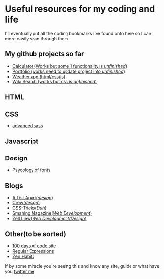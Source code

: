 # Useful resources for my coding and life
I'll eventually put all the coding bookmarks I've found onto here so I can more easily scan through them.

## My github projects so far
* [Calculator (Works but some 1 functionality is *unfinished*)](https://westleyc30.github.io/calculator/)
* [Portfolio (works need to update project info *unfinished*)](https://westleyc30.github.io/portfolio/)
* [Weather app (html/css/js)](https://westleyc30.github.io/local_weather/)
* [Wiki Search (works but css is *unfinished*)](https://westleyc30.github.io/wiki-viewer/)

## HTML

## CSS
* [advanced sass](https://gist.github.com/jareware/4738651)

## Javascript

## Design
* [Psycology of fonts](https://crew.co/blog/the-psychology-of-fonts/)

## Blogs
* [A List Apart(*design*)](https://alistapart.com/)
* [Crew(*design*)](https://crew.co/blog/)
* [CSS-Tricks(*Duh*)](https://css-tricks.com/)
* [Smahing Magazine(*Web Development*)](https://www.smashingmagazine.com/)
* [Zell Liew(*Web Development/Design*)](https://zellwk.com/blog/)


## Other(to be sorted)
* [100 days of code site](http://100daysofcode.com/index.html)
* [Regular Expressions](https://qntm.org/files/re/re.html)
* [Zen Habits](https://zenhabits.net/)

 If by some miracle you're seeing this and know any site, guide or what have you [twitter me](https://twitter.com/hideshis)